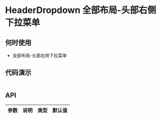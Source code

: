 # HeaderDropdown 全部布局-头部右侧下拉菜单

## 何时使用
- 全部布局-头部右侧下拉菜单

## 代码演示

```js

```

## API

| 参数 | 说明 | 类型 | 默认值 |
| --- | --- | --- | --- |
